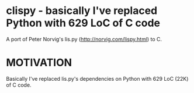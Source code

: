 clispy - basically I've replaced Python with 629 LoC of C code
==============================================================

A port of Peter Norvig's lis.py (http://norvig.com/lispy.html) to C.

MOTIVATION
==========

Basically I've replaced lis.py's
dependencies on Python with 629 LoC (22K) of C code.



